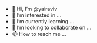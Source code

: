 - 👋 Hi, I’m @yairaviv
- 👀 I’m interested in ...
- 🌱 I’m currently learning ...
- 💞️ I’m looking to collaborate on ...
- 📫 How to reach me ...

<!---
yairaviv/yairaviv is a ✨ special ✨ repository because its `README.md` (this file) appears on your GitHub profile.
You can click the Preview link to take a look at your changes.
--->
